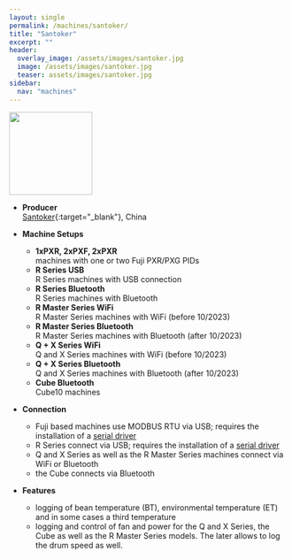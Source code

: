 ```yaml
---
layout: single
permalink: /machines/santoker/
title: "Santoker"
excerpt: ""
header:
  overlay_image: /assets/images/santoker.jpg
  image: /assets/images/santoker.jpg
  teaser: assets/images/santoker.jpg
sidebar:
  nav: "machines"
---
```

<img class="tab-image" src="{{ site.baseurl }}/assets/images/supporter-badge.png" width="150px">

* __Producer__  
  [Santoker](http://www.santoker.com/){:target="_blank"}, China

* __Machine Setups__ 
  - __1xPXR, 2xPXF, 2xPXR__  
  machines with one or two Fuji PXR/PXG PIDs
  - __R Series USB__  
  R Series machines with USB connection
  - __R Series Bluetooth__  
  R Series machines with Bluetooth
  - __R Master Series WiFi__  
  R Master Series machines with WiFi (before 10/2023)
  - __R Master Series Bluetooth__  
  R Master Series machines with Bluetooth (after 10/2023)
  - __Q + X Series WiFi__  
  Q and X Series machines with WiFi (before 10/2023)
  - __Q + X Series Bluetooth__  
  Q and X Series machines with Bluetooth (after 10/2023)
  - __Cube Bluetooth__  
  Cube10 machines

* __Connection__ 
  - Fuji based machines use MODBUS RTU via USB; requires the installation of a [serial driver](/modbus_serial/)
  - R Series connect via USB; requires the installation of a [serial driver](/modbus_serial/)
  - Q and X Series as well as the R Master Series machines connect via WiFi or Bluetooth
  - the Cube connects via Bluetooth
* __Features__ 
  - logging of bean temperature (BT), environmental temperature (ET) and in some cases a third temperature
  - logging and control of fan and power for the Q and X Series, the Cube as well as the R Master Series models. The later allows to log the drum speed as well.